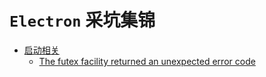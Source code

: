 # `Electron` 采坑集锦

* [启动相关](启动相关/README.md)
  + [The futex facility returned an unexpected error code](启动相关/futex_facility.md)
